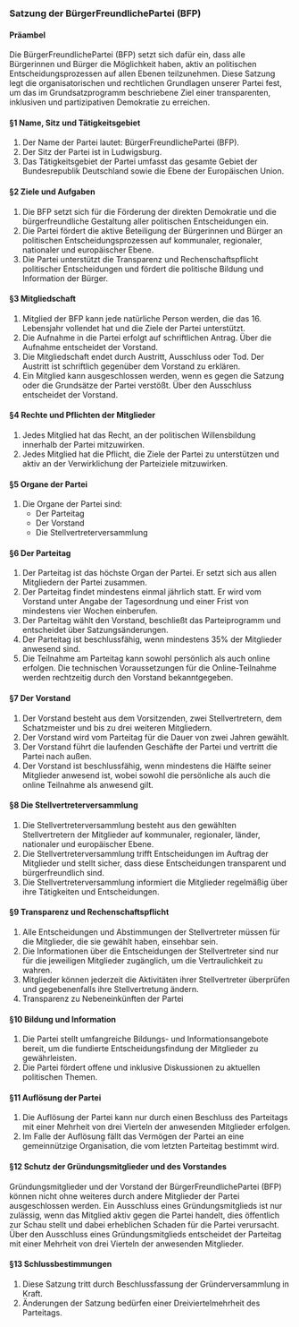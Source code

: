### Satzung der BürgerFreundlichePartei (BFP)

#### Präambel

Die BürgerFreundlichePartei (BFP) setzt sich dafür ein, dass alle Bürgerinnen und Bürger die Möglichkeit haben, aktiv an politischen Entscheidungsprozessen auf allen Ebenen teilzunehmen. Diese Satzung legt die organisatorischen und rechtlichen Grundlagen unserer Partei fest, um das im Grundsatzprogramm beschriebene Ziel einer transparenten, inklusiven und partizipativen Demokratie zu erreichen.

#### §1 Name, Sitz und Tätigkeitsgebiet

1. Der Name der Partei lautet: BürgerFreundlichePartei (BFP).
2. Der Sitz der Partei ist in Ludwigsburg.
3. Das Tätigkeitsgebiet der Partei umfasst das gesamte Gebiet der Bundesrepublik Deutschland sowie die Ebene der Europäischen Union.

#### §2 Ziele und Aufgaben

1. Die BFP setzt sich für die Förderung der direkten Demokratie und die bürgerfreundliche Gestaltung aller politischen Entscheidungen ein.
2. Die Partei fördert die aktive Beteiligung der Bürgerinnen und Bürger an politischen Entscheidungsprozessen auf kommunaler, regionaler, nationaler und europäischer Ebene.
3. Die Partei unterstützt die Transparenz und Rechenschaftspflicht politischer Entscheidungen und fördert die politische Bildung und Information der Bürger.

#### §3 Mitgliedschaft

1. Mitglied der BFP kann jede natürliche Person werden, die das 16. Lebensjahr vollendet hat und die Ziele der Partei unterstützt.
2. Die Aufnahme in die Partei erfolgt auf schriftlichen Antrag. Über die Aufnahme entscheidet der Vorstand.
3. Die Mitgliedschaft endet durch Austritt, Ausschluss oder Tod. Der Austritt ist schriftlich gegenüber dem Vorstand zu erklären.
4. Ein Mitglied kann ausgeschlossen werden, wenn es gegen die Satzung oder die Grundsätze der Partei verstößt. Über den Ausschluss entscheidet der Vorstand.

#### §4 Rechte und Pflichten der Mitglieder

1. Jedes Mitglied hat das Recht, an der politischen Willensbildung innerhalb der Partei mitzuwirken.
2. Jedes Mitglied hat die Pflicht, die Ziele der Partei zu unterstützen und aktiv an der Verwirklichung der Parteiziele mitzuwirken.

#### §5 Organe der Partei

1. Die Organe der Partei sind:
   - Der Parteitag
   - Der Vorstand
   - Die Stellvertreterversammlung

#### §6 Der Parteitag

1. Der Parteitag ist das höchste Organ der Partei. Er setzt sich aus allen Mitgliedern der Partei zusammen.
2. Der Parteitag findet mindestens einmal jährlich statt. Er wird vom Vorstand unter Angabe der Tagesordnung und einer Frist von mindestens vier Wochen einberufen.
3. Der Parteitag wählt den Vorstand, beschließt das Parteiprogramm und entscheidet über Satzungsänderungen.
4. Der Parteitag ist beschlussfähig, wenn mindestens 35% der Mitglieder anwesend sind.
5. Die Teilnahme am Parteitag kann sowohl persönlich als auch online erfolgen. Die technischen Voraussetzungen für die Online-Teilnahme werden rechtzeitig durch den Vorstand bekanntgegeben.

#### §7 Der Vorstand

1. Der Vorstand besteht aus dem Vorsitzenden, zwei Stellvertretern, dem Schatzmeister und bis zu drei weiteren Mitgliedern.
2. Der Vorstand wird vom Parteitag für die Dauer von zwei Jahren gewählt.
3. Der Vorstand führt die laufenden Geschäfte der Partei und vertritt die Partei nach außen.
4. Der Vorstand ist beschlussfähig, wenn mindestens die Hälfte seiner Mitglieder anwesend ist, wobei sowohl die persönliche als auch die online Teilnahme als anwesend gilt.

#### §8 Die Stellvertreterversammlung

1. Die Stellvertreterversammlung besteht aus den gewählten Stellvertretern der Mitglieder auf kommunaler, regionaler, länder, nationaler und europäischer Ebene.
2. Die Stellvertreterversammlung trifft Entscheidungen im Auftrag der Mitglieder und stellt sicher, dass diese Entscheidungen transparent und bürgerfreundlich sind.
3. Die Stellvertreterversammlung informiert die Mitglieder regelmäßig über ihre Tätigkeiten und Entscheidungen.

#### §9 Transparenz und Rechenschaftspflicht

1. Alle Entscheidungen und Abstimmungen der Stellvertreter müssen für die Mitglieder, die sie gewählt haben, einsehbar sein.
2. Die Informationen über die Entscheidungen der Stellvertreter sind nur für die jeweiligen Mitglieder zugänglich, um die Vertraulichkeit zu wahren.
3. Mitglieder können jederzeit die Aktivitäten ihrer Stellvertreter überprüfen und gegebenenfalls ihre Stellvertretung ändern.
4. Transparenz zu Nebeneinkünften der Partei

#### §10 Bildung und Information

1. Die Partei stellt umfangreiche Bildungs- und Informationsangebote bereit, um die fundierte Entscheidungsfindung der Mitglieder zu gewährleisten.
2. Die Partei fördert offene und inklusive Diskussionen zu aktuellen politischen Themen.

#### §11 Auflösung der Partei

1. Die Auflösung der Partei kann nur durch einen Beschluss des Parteitags mit einer Mehrheit von drei Vierteln der anwesenden Mitglieder erfolgen.
2. Im Falle der Auflösung fällt das Vermögen der Partei an eine gemeinnützige Organisation, die vom letzten Parteitag bestimmt wird.

#### §12 Schutz der Gründungsmitglieder und des Vorstandes

Gründungsmitglieder und der Vorstand der BürgerFreundlichePartei (BFP) können nicht ohne weiteres durch andere Mitglieder der Partei ausgeschlossen werden. Ein Ausschluss eines Gründungsmitglieds ist nur zulässig, wenn das Mitglied aktiv gegen die Partei handelt, dies öffentlich zur Schau stellt und dabei erheblichen Schaden für die Partei verursacht. Über den Ausschluss eines Gründungsmitglieds entscheidet der Parteitag mit einer Mehrheit von drei Vierteln der anwesenden Mitglieder.

#### §13 Schlussbestimmungen

1. Diese Satzung tritt durch Beschlussfassung der Gründerversammlung in Kraft.
2. Änderungen der Satzung bedürfen einer Dreiviertelmehrheit des Parteitags.
